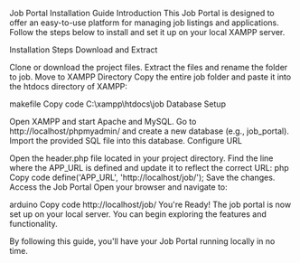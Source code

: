 Job Portal Installation Guide
Introduction
This Job Portal is designed to offer an easy-to-use platform for managing job listings and applications. Follow the steps below to install and set it up on your local XAMPP server.

Installation Steps
Download and Extract

Clone or download the project files.
Extract the files and rename the folder to job.
Move to XAMPP Directory
Copy the entire job folder and paste it into the htdocs directory of XAMPP:

makefile
Copy code
C:\xampp\htdocs\job
Database Setup

Open XAMPP and start Apache and MySQL.
Go to http://localhost/phpmyadmin/ and create a new database (e.g., job_portal).
Import the provided SQL file into this database.
Configure URL

Open the header.php file located in your project directory.
Find the line where the APP_URL is defined and update it to reflect the correct URL:
php
Copy code
define('APP_URL', 'http://localhost/job/');
Save the changes.
Access the Job Portal
Open your browser and navigate to:

arduino
Copy code
http://localhost/job/
You're Ready!
The job portal is now set up on your local server. You can begin exploring the features and functionality.

By following this guide, you'll have your Job Portal running locally in no time.






